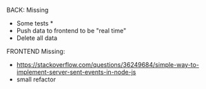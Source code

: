 BACK:
Missing

- Some tests \*
- Push data to frontend to be "real time"
- Delete all data

FRONTEND
Missing:

- https://stackoverflow.com/questions/36249684/simple-way-to-implement-server-sent-events-in-node-js
- small refactor
